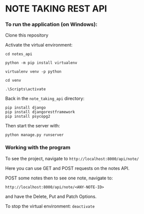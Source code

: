 # NOTE TAKING REST API

### To run the application (on Windows):

Clone this repository

Activate the virtual environment:

`cd notes_api`

`python -m pip install virtualenv`

`virtualenv venv -p python`

`cd venv`

`.\Scripts\activate`

Back in the `note_taking_api` directory:

`pip install django`\
`pip install djangorestframework`\
`pip install psycopg2`

Then start the server with:

 `python manage.py runserver`


### Working with the program

To see the project, navigate to `http://localhost:8000/api/note/`

Here you can use GET and POST requests on the notes API.

POST some notes then to see one note, navigate to: 

`http://localhost:8000/api/note/<ANY-NOTE-ID>`

and have the Delete, Put and Patch Options.

To stop the virtual environment: `deactivate`
